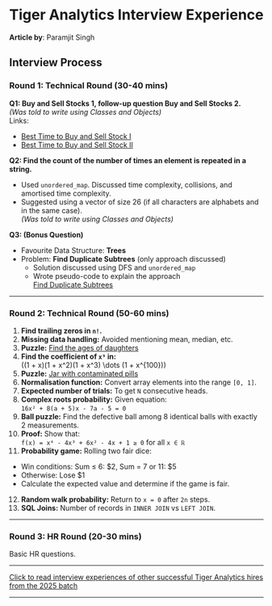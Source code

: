 # Tiger Analytics Interview Experience

**Article by**: Paramjit Singh<br/>

## Interview Process

### Round 1: Technical Round (30-40 mins)

**Q1: Buy and Sell Stocks 1, follow-up question Buy and Sell Stocks 2.**  
*(Was told to write using Classes and Objects)*  
Links:  
- [Best Time to Buy and Sell Stock I](https://leetcode.com/problems/best-time-to-buy-and-sell-stock/description/)  
- [Best Time to Buy and Sell Stock II](https://leetcode.com/problems/best-time-to-buy-and-sell-stock-ii/description/)  

**Q2: Find the count of the number of times an element is repeated in a string.**  
- Used `unordered_map`. Discussed time complexity, collisions, and amortised time complexity.  
- Suggested using a vector of size 26 (if all characters are alphabets and in the same case).  
*(Was told to write using Classes and Objects)*  

**Q3: (Bonus Question)**  
- Favourite Data Structure: **Trees**  
- Problem: **Find Duplicate Subtrees** (only approach discussed)  
  - Solution discussed using DFS and `unordered_map`  
  - Wrote pseudo-code to explain the approach  
[Find Duplicate Subtrees](https://leetcode.com/problems/find-duplicate-subtrees/description/)  

---

### Round 2: Technical Round (50-60 mins)

1. **Find trailing zeros in `n!`.**
2. **Missing data handling:** Avoided mentioning mean, median, etc.
3. **Puzzle:** [Find the ages of daughters](https://www.geeksforgeeks.org/puzzle-2-find-ages-of-daughters/)
4. **Find the coefficient of `x⁹` in:**  
   \((1 + x)(1 + x^2)(1 + x^3) \dots (1 + x^{100})\)  
5. **Puzzle:** [Jar with contaminated pills](https://www.geeksforgeeks.org/puzzle-7-find-the-jar-with-contaminated-pills/)
6. **Normalisation function:** Convert array elements into the range `[0, 1]`.
7. **Expected number of trials:** To get `N` consecutive heads.
8. **Complex roots probability:** Given equation:  
   `16x² + 8(a + 5)x - 7a - 5 = 0`
9. **Ball puzzle:** Find the defective ball among 8 identical balls with exactly 2 measurements.
10. **Proof:** Show that:  
   `f(x) = x⁴ - 4x³ + 6x² - 4x + 1 ≥ 0` for all `x ∈ ℝ`
11. **Probability game:** Rolling two fair dice:  
   - Win conditions: Sum ≤ 6: $2, Sum = 7 or 11: $5  
   - Otherwise: Lose $1  
   - Calculate the expected value and determine if the game is fair.
12. **Random walk probability:** Return to `x = 0` after `2n` steps.
13. **SQL Joins:** Number of records in `INNER JOIN` vs `LEFT JOIN`.

---

### Round 3: HR Round (20-30 mins)

Basic HR questions.

---

[Click to read interview experiences of other successful Tiger Analytics hires from the 2025 batch](https://drive.google.com/drive/folders/1MdaBD-jGfCRQMScSDlcWX_hxxRxasnBM?usp=drive_link)

---